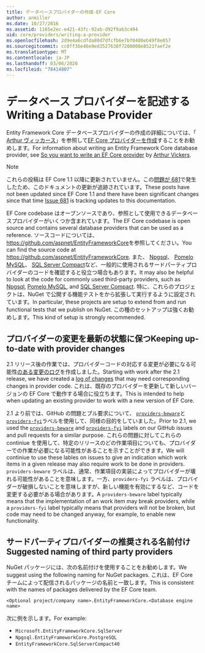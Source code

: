 ```yaml
---
title: データベースプロバイダーの作成-EF Core
author: anmiller
ms.date: 10/27/2016
ms.assetid: 1165e2ec-e421-43fc-92ab-d92f9ab3c494
uid: core/providers/writing-a-provider
ms.openlocfilehash: 2d9e4a6cdfda80d7dfcfb6e7bf0480eb49f8e057
ms.sourcegitcommit: cc0ff36e46e9ed3527638f7208000e8521faef2e
ms.translationtype: MT
ms.contentlocale: ja-JP
ms.lasthandoff: 03/06/2020
ms.locfileid: "78414807"
---
```

# <a name="writing-a-database-provider"></a><span data-ttu-id="1bebe-102">データベース プロバイダーを記述する</span><span class="sxs-lookup"><span data-stu-id="1bebe-102">Writing a Database Provider</span></span>

<span data-ttu-id="1bebe-103">Entity Framework Core データベースプロバイダーの作成の詳細については、「 [Arthur ヴィッカース](https://github.com/ajcvickers)」を参照して[EF Core プロバイダーを作成](https://blog.oneunicorn.com/2016/11/11/so-you-want-to-write-an-ef-core-provider/)することをお勧めします。</span><span class="sxs-lookup"><span data-stu-id="1bebe-103">For information about writing an Entity Framework Core database provider, see [So you want to write an EF Core provider](https://blog.oneunicorn.com/2016/11/11/so-you-want-to-write-an-ef-core-provider/) by [Arthur Vickers](https://github.com/ajcvickers).</span></span>

> [!NOTE]
> <span data-ttu-id="1bebe-104">これらの投稿は EF Core 1.1 以降に更新されていません。この[問題が 681](https://github.com/dotnet/EntityFramework.Docs/issues/681)で発生したため、このドキュメントの更新が追跡されています。</span><span class="sxs-lookup"><span data-stu-id="1bebe-104">These posts have not been updated since EF Core 1.1 and there have been significant changes since that time [Issue 681](https://github.com/dotnet/EntityFramework.Docs/issues/681) is tracking updates to this documentation.</span></span>

<span data-ttu-id="1bebe-105">EF Core codebase はオープンソースであり、参照として使用できるデータベースプロバイダーがいくつか含まれています。</span><span class="sxs-lookup"><span data-stu-id="1bebe-105">The EF Core codebase is open source and contains several database providers that can be used as a reference.</span></span> <span data-ttu-id="1bebe-106">ソースコードについては、<https://github.com/aspnet/EntityFrameworkCore>を参照してください。</span><span class="sxs-lookup"><span data-stu-id="1bebe-106">You can find the source code at <https://github.com/aspnet/EntityFrameworkCore>.</span></span> <span data-ttu-id="1bebe-107">また、 [Npgsql](https://github.com/npgsql/Npgsql.EntityFrameworkCore.PostgreSQL)、 [Pomelo MySQL](https://github.com/PomeloFoundation/Pomelo.EntityFrameworkCore.MySql)、 [SQL Server Compact](https://github.com/ErikEJ/EntityFramework.SqlServerCompact)など、一般的に使用されるサードパーティプロバイダーのコードを確認すると役立つ場合もあります。</span><span class="sxs-lookup"><span data-stu-id="1bebe-107">It may also be helpful to look at the code for commonly used third-party providers, such as [Npgsql](https://github.com/npgsql/Npgsql.EntityFrameworkCore.PostgreSQL), [Pomelo MySQL](https://github.com/PomeloFoundation/Pomelo.EntityFrameworkCore.MySql), and [SQL Server Compact](https://github.com/ErikEJ/EntityFramework.SqlServerCompact).</span></span> <span data-ttu-id="1bebe-108">特に、これらのプロジェクトは、NuGet で公開する機能テストをから拡張して実行するように設定されています。</span><span class="sxs-lookup"><span data-stu-id="1bebe-108">In particular, these projects are setup to extend from and run functional tests that we publish on NuGet.</span></span> <span data-ttu-id="1bebe-109">この種のセットアップは強くお勧めします。</span><span class="sxs-lookup"><span data-stu-id="1bebe-109">This kind of setup is strongly recommended.</span></span>

## <a name="keeping-up-to-date-with-provider-changes"></a><span data-ttu-id="1bebe-110">プロバイダーの変更を最新の状態に保つ</span><span class="sxs-lookup"><span data-stu-id="1bebe-110">Keeping up-to-date with provider changes</span></span>

<span data-ttu-id="1bebe-111">2\.1 リリース後の作業では、プロバイダーコードの対応する変更が必要になる可能性[のある変更のログ](provider-log.md)を作成しました。</span><span class="sxs-lookup"><span data-stu-id="1bebe-111">Starting with work after the 2.1 release, we have created a [log of changes](provider-log.md) that may need corresponding changes in provider code.</span></span> <span data-ttu-id="1bebe-112">これは、既存のプロバイダーを更新して新しいバージョンの EF Core で動作する場合に役立ちます。</span><span class="sxs-lookup"><span data-stu-id="1bebe-112">This is intended to help when updating an existing provider to work with a new version of EF Core.</span></span>

<span data-ttu-id="1bebe-113">2\.1 より前では、GitHub の問題とプル要求について、 [`providers-beware`](https://github.com/aspnet/EntityFrameworkCore/labels/providers-beware)と[`providers-fyi`](https://github.com/aspnet/EntityFrameworkCore/labels/providers-fyi)ラベルを使用して、同様の目的をしていました。</span><span class="sxs-lookup"><span data-stu-id="1bebe-113">Prior to 2.1, we used the [`providers-beware`](https://github.com/aspnet/EntityFrameworkCore/labels/providers-beware) and [`providers-fyi`](https://github.com/aspnet/EntityFrameworkCore/labels/providers-fyi) labels on our GitHub issues and pull requests for a similar purpose.</span></span> <span data-ttu-id="1bebe-114">これらの問題に対してこれらの continiue を使用して、特定のリリースのどの作業項目についても、プロバイダーでの作業が必要になる可能性があることを示すことができます。</span><span class="sxs-lookup"><span data-stu-id="1bebe-114">We will continiue to use these lables on issues to give an indication which work items in a given release may also require work to be done in providers.</span></span> <span data-ttu-id="1bebe-115">`providers-beware` ラベルは、通常、作業項目の実装によってプロバイダーが壊れる可能性があることを意味します。一方、`providers-fyi` ラベルは、プロバイダーが破損しないことを意味しますが、新しい機能を有効にするなど、コードを変更する必要がある場合があります。</span><span class="sxs-lookup"><span data-stu-id="1bebe-115">A `providers-beware` label typically means that the implementation of an work item may break providers, while a `providers-fyi` label typically means that providers will not be broken, but code may need to be changed anyway, for example, to enable new functionality.</span></span>

## <a name="suggested-naming-of-third-party-providers"></a><span data-ttu-id="1bebe-116">サードパーティプロバイダーの推奨される名前付け</span><span class="sxs-lookup"><span data-stu-id="1bebe-116">Suggested naming of third party providers</span></span>

<span data-ttu-id="1bebe-117">NuGet パッケージには、次の名前付けを使用することをお勧めします。</span><span class="sxs-lookup"><span data-stu-id="1bebe-117">We suggest using the following naming for NuGet packages.</span></span> <span data-ttu-id="1bebe-118">これは、EF Core チームによって配信されるパッケージの名前と一致します。</span><span class="sxs-lookup"><span data-stu-id="1bebe-118">This is consistent with the names of packages delivered by the EF Core team.</span></span>

`<Optional project/company name>.EntityFrameworkCore.<Database engine name>`

<span data-ttu-id="1bebe-119">次に例を示します。</span><span class="sxs-lookup"><span data-stu-id="1bebe-119">For example:</span></span>

* `Microsoft.EntityFrameworkCore.SqlServer`
* `Npgsql.EntityFrameworkCore.PostgreSQL`
* `EntityFrameworkCore.SqlServerCompact40`

